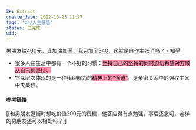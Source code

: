 ```yaml
---
ZK: Extract
create_date: 2022-10-25 11:27
tags: 'zh/人生感悟'
status: 已完成 
uid: 
---
```

[男朋友给400元，让加油加满，我只加了340，这就是自作主张了吗？ - 知乎](https://www.zhihu.com/question/542686513/answer/2642020295)

- 很多人在生活中都有一个不好的习惯：<mark style="background: #FF5582A6;">坚持自己的坚持的同时迫切希望对方顺从自己的坚持。</mark>
- 它深层次体现的是一种我理解为的<mark style="background: #FF5582A6;">精神上的“强迫”</mark>，是亲密关系中的强权主义中央集权。

#### 参考链接
[[和男朋友逛街时想吃价值200元的蛋糕，他答应得有点勉强，事后还念叨，这样的男朋友还可以相处吗？]]

